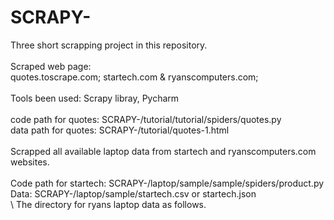 # SCRAPY-
Three short scrapping project in this repository.\
\
Scraped web page:\
quotes.toscrape.com; startech.com & ryanscomputers.com; \
\
Tools been used: Scrapy libray, Pycharm\
\
code path for quotes: SCRAPY-/tutorial/tutorial/spiders/quotes.py\
data path for quotes: SCRAPY-/tutorial/quotes-1.html\
\
Scrapped all available laptop data  from startech and ryanscomputers.com websites.\
\
Code path for startech: SCRAPY-/laptop/sample/sample/spiders/product.py\
Data: SCRAPY-/laptop/sample/startech.csv or startech.json\
\ The directory for ryans laptop data as follows.
